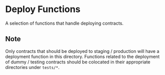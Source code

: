 # Deploy Functions

A selection of functions that handle deploying contracts.

## Note

Only contracts that should be deployed to staging / production will have a
deployment function in this directory. Functions related to the deployment of
dummy / testing contracts should be colocated in their appropriate directories
under `tests/*`.
